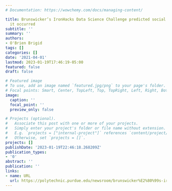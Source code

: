 ```yaml
---
# Documentation: https://wowchemy.com/docs/managing-content/

title: Brunswicker’s IronHacks Data Science Challenge predicted social crowding before
  it occurred
subtitle: ''
summary: ''
authors:
- O'Brien Brigid
tags: []
categories: []
date: '2021-04-01'
lastmod: 2023-01-19T17:46:19-05:00
featured: false
draft: false

# Featured image
# To use, add an image named `featured.jpg/png` to your page's folder.
# Focal points: Smart, Center, TopLeft, Top, TopRight, Left, Right, BottomLeft, Bottom, BottomRight.
image:
  caption: ''
  focal_point: ''
  preview_only: false

# Projects (optional).
#   Associate this post with one or more of your projects.
#   Simply enter your project's folder or file name without extension.
#   E.g. `projects = ["internal-project"]` references `content/project/deep-learning/index.md`.
#   Otherwise, set `projects = []`.
projects: []
publishDate: '2023-01-19T22:46:18.268209Z'
publication_types:
- '0'
abstract: ''
publication: ''
links:
- name: URL
  url: https://polytechnic.purdue.edu/newsroom/brunswicker%E2%80%99s-ironhacks-data-science-challenge-predicted-social-crowding-it-occurred
---
```

